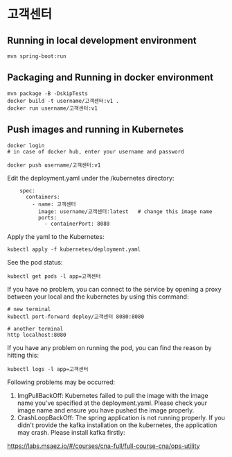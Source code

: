 # 고객센터

## Running in local development environment

```
mvn spring-boot:run
```

## Packaging and Running in docker environment

```
mvn package -B -DskipTests
docker build -t username/고객센터:v1 .
docker run username/고객센터:v1
```

## Push images and running in Kubernetes

```
docker login 
# in case of docker hub, enter your username and password

docker push username/고객센터:v1
```

Edit the deployment.yaml under the /kubernetes directory:
```
    spec:
      containers:
        - name: 고객센터
          image: username/고객센터:latest   # change this image name
          ports:
            - containerPort: 8080

```

Apply the yaml to the Kubernetes:
```
kubectl apply -f kubernetes/deployment.yaml
```

See the pod status:
```
kubectl get pods -l app=고객센터
```

If you have no problem, you can connect to the service by opening a proxy between your local and the kubernetes by using this command:
```
# new terminal
kubectl port-forward deploy/고객센터 8080:8080

# another terminal
http localhost:8080
```

If you have any problem on running the pod, you can find the reason by hitting this:
```
kubectl logs -l app=고객센터
```

Following problems may be occurred:

1. ImgPullBackOff:  Kubernetes failed to pull the image with the image name you've specified at the deployment.yaml. Please check your image name and ensure you have pushed the image properly.
1. CrashLoopBackOff: The spring application is not running properly. If you didn't provide the kafka installation on the kubernetes, the application may crash. Please install kafka firstly:

https://labs.msaez.io/#/courses/cna-full/full-course-cna/ops-utility

